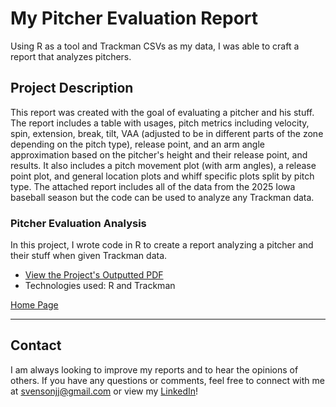 # My Pitcher Evaluation Report

Using R as a tool and Trackman CSVs as my data, I was able to craft a report that analyzes pitchers.

## Project Description

This report was created with the goal of evaluating a pitcher and his stuff. The report includes a table with usages, pitch metrics including velocity, spin, extension, break, tilt, VAA (adjusted to be in different parts of the zone depending on the pitch type), release point, and an arm angle approximation based on the pitcher's height and their release point, and results. It also includes a pitch movement plot (with arm angles), a release point plot, and general location plots and whiff specific plots split by pitch type. The attached report includes all of the data from the 2025 Iowa baseball season but the code can be used to analyze any Trackman data.

### Pitcher Evaluation Analysis
In this project, I wrote code in R to create a report analyzing a pitcher and their stuff when given Trackman data.

- [View the Project's Outputted PDF](https://github.com/jjsvenson/jj-svenson-baseball-analytics/blob/42d9660e7880d8b250d6dc44f970c38a32696731/Iowa%202025%20Pitcher%20Evaluations.pdf)
- Technologies used: R and Trackman

[Home Page](index.md)

---

## Contact

I am always looking to improve my reports and to hear the opinions of others. If you have any questions or comments, feel free to connect with me at [svensonjj@gmail.com](mailto:svensonjj@gmail.com) or view my [LinkedIn](https://www.linkedin.com/in/john-jj-svenson/)!
